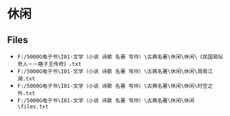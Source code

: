 # 休闲

## Files

- `F:/5000G电子书\I01-文学（小说 诗歌 名著 写作）\古典名著\休闲\休闲\《民国易坛奇人－－瞎子王传奇》.txt`
- `F:/5000G电子书\I01-文学（小说 诗歌 名著 写作）\古典名著\休闲\休闲\周易江湖.txt`
- `F:/5000G电子书\I01-文学（小说 诗歌 名著 写作）\古典名著\休闲\休闲\时空之外.txt`
- `F:/5000G电子书\I01-文学（小说 诗歌 名著 写作）\古典名著\休闲\休闲\files.txt`
